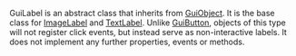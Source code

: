 GuiLabel is an abstract class that inherits from [GuiObject](https://developer.roblox.com/en-us/api-reference/class/GuiObject). It is the base class for [ImageLabel](https://developer.roblox.com/en-us/api-reference/class/ImageLabel) and [TextLabel](https://developer.roblox.com/en-us/api-reference/class/TextLabel). Unlike [GuiButton](https://developer.roblox.com/en-us/api-reference/class/GuiButton), objects of this type will not register click events, but instead serve as non-interactive labels. It does not implement any further properties, events or methods.